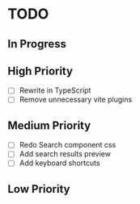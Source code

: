 # TODO

## In Progress

## High Priority

- [ ] Rewrite in TypeScript
- [ ] Remove unnecessary vite plugins

## Medium Priority

- [ ] Redo Search component css
- [ ] Add search results preview
- [ ] Add keyboard shortcuts

## Low Priority
